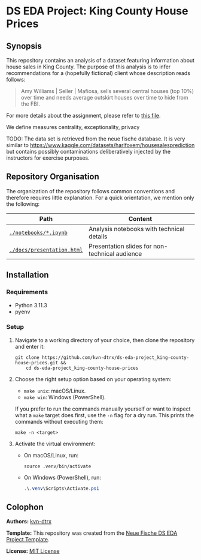 # DS EDA Project: King County House Prices

## Synopsis

This repository contains an analysis of a dataset featuring information about house sales in King County. The purpose of this analysis is to infer recommendations for a (hopefully fictional) client whose description reads follows:

> Amy Williams | Seller | Mafiosa, sells several central houses (top 10%) over time and needs average outskirt houses over time to hide from the FBI.

For more details about the assignment, please refer to [this file](./archive/assignment.md).

We define measures centrality, exceptionality, privacy

TODO: The data set is retrieved from the neue fische database. It is very similar to <https://www.kaggle.com/datasets/harlfoxem/housesalesprediction> but contains possibly contaminations deliberatively injected by the instructors for exercise purposes.

## Repository Organisation

The organization of the repository follows common conventions and therefore requires little explanation. For a quick orientation, we mention only the following:

| Path | Content |
| --- | --- |
| [`./notebooks/*.ipynb`](./notebooks) | Analysis notebooks with technical details |
| [`./docs/presentation.html`](./docs/presentation.md) | Presentation slides for non-technical audience |

## Installation

### Requirements

- Python 3.11.3
- pyenv

### Setup

1. Navigate to a working directory of your choice, then clone the repository and enter it:

   ``` shell
   git clone https://github.com/kvn-dtrx/ds-eda-project_king-county-house-prices.git &&
       cd ds-eda-project_king-county-house-prices
   ```

2. Choose the right setup option based on your operating system:

   - `make unix`: macOS/Linux.
   - `make win`: Windows (PowerShell).

   If you prefer to run the commands manually yourself or want to inspect what a `make` target does first, use the `-n` flag for a dry run. This prints the commands without executing them:

   ``` shell
   make -n <target>
   ```

3. Activate the virtual environment:

   - On macOS/Linux, run:

     ```shell
     source .venv/bin/activate
     ```

   - On Windows (PowerShell), run:

     ``` powershell
     .\.venv\Scripts\Activate.ps1
     ```

## Colophon

**Authors:** [kvn-dtrx](https://github.com/kvn-dtrx)

**Template:** This repository was created from the [Neue Fische DS EDA Project Template](https://github.com/neuefische/ds-eda-project-template).

**License:** [MIT License](licence.txt)
